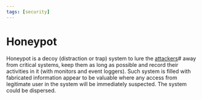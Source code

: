 ```yaml
---
tags: [security]
---
```


# Honeypot

Honeypot is a decoy (distraction or trap) system to lure the
[attackers](202301021642.md)# away from critical systems, keep them as long as
possible and record their activities in it (with monitors and event loggers).
Such system is filled with fabricated information appear to be valuable where
any access from legitimate user in the system will be immediately suspected. The
system could be dispersed.
